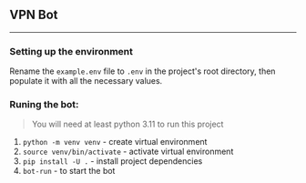 ## VPN Bot

---

### Setting up the environment
Rename the `example.env` file to `.env` in the project's root directory, then populate it with all the necessary values.

### Runing the bot:

> You will need at least python 3.11 to run this project
1. `python -m venv venv` - create virtual environment
2. `source venv/bin/activate` - activate virtual environment
3. `pip install -U .` - install project dependencies
4. `bot-run` - to start the bot
